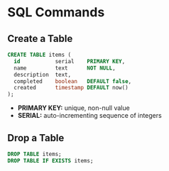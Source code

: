 # SQL Commands

## Create a Table

```sql
CREATE TABLE items (
  id           serial    PRIMARY KEY,
  name         text      NOT NULL,
  description  text,
  completed    boolean   DEFAULT false,  
  created      timestamp DEFAULT now()
);
```

<div class="row">
<div class="cell-4">

* **PRIMARY KEY:** unique, non-null value
* **SERIAL:** auto-incrementing sequence of integers

</div>
</div>

## Drop a Table

```sql
DROP TABLE items;
DROP TABLE IF EXISTS items;
```

